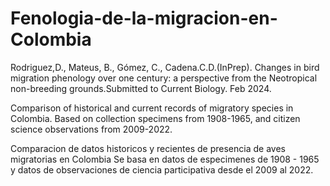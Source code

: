 # Fenologia-de-la-migracion-en-Colombia
Rodriguez,D., Mateus, B., Gómez, C., Cadena.C.D.(InPrep). Changes in bird migration phenology over one century: 
a perspective from the Neotropical non-breeding grounds.Submitted to Current Biology. Feb 2024.

Comparison of historical and current records of migratory species in Colombia. Based on collection specimens from 1908-1965, 
and citizen science observations from 2009-2022.

Comparacion de datos historicos y recientes de presencia de aves migratorias en Colombia
Se basa en datos de especimenes de 1908 - 1965 y datos de observaciones de ciencia participativa desde el 2009 al 2022.


